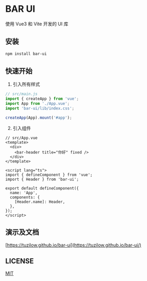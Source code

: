 # BAR UI

使用 Vue3 和 Vite 开发的 UI 库

## 安装

```bash
npm install bar-ui
```

## 快速开始

1. 引入所有样式

```js
// src/main.js
import { createApp } from 'vue';
import App from './App.vue';
import 'bar-ui/lib/index.css';

createApp(App).mount('#app');
```

2. 引入组件

```vue
// src/App.vue
<template>
  <div>
    <bar-header title="你好" fixed />
  </div>
</template>

<script lang="ts">
import { defineComponent } from 'vue';
import { Header } from 'bar-ui';

export default defineComponent({
  name: 'App',
  components: {
    [Header.name]: Header,
  },
});
</script>
```

## 演示及文档

[https://tuzilow.github.io/bar-ui](https://tuzilow.github.io/bar-ui/)

## LICENSE

[MIT](https://github.com/Tuzilow/bar-ui/blob/main/LICENSE)